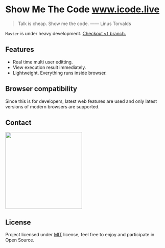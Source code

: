 # Show Me The Code <a href="http://www.icode.live">www.icode.live</a>

> Talk is cheap. Show me the code. —— Linus Torvalds

`Master` is under heavy development.
<a href="https://github.com/youzan/show-me-the-code/tree/v1">Checkout `v1` branch.</a>

## Features
* Real time multi user editting.
* View execution result immediately.
* Lightweight. Everything runs inside browser.

## Browser compatibility
Since this is for developers, latest web features are used and only latest versions of modern browsers are supported.

## Contact
<img src="https://img.yzcdn.cn/public_files/2018/06/06/1fbe772102f91fae8eb3fa1767dd9b26.png" width="240px"/>

## License

Project licensed under [MIT](https://en.wikipedia.org/wiki/MIT_License) license, feel free to enjoy and participate in Open Source.
